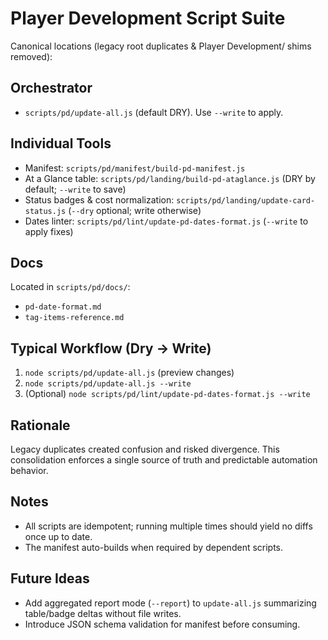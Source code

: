# Player Development Script Suite

Canonical locations (legacy root duplicates & Player Development/ shims removed):

## Orchestrator

- `scripts/pd/update-all.js` (default DRY). Use `--write` to apply.

## Individual Tools

- Manifest: `scripts/pd/manifest/build-pd-manifest.js`
- At a Glance table: `scripts/pd/landing/build-pd-ataglance.js` (DRY by default; `--write` to save)
- Status badges & cost normalization: `scripts/pd/landing/update-card-status.js` (`--dry` optional; write otherwise)
- Dates linter: `scripts/pd/lint/update-pd-dates-format.js` (`--write` to apply fixes)

## Docs

Located in `scripts/pd/docs/`:

- `pd-date-format.md`
- `tag-items-reference.md`

## Typical Workflow (Dry → Write)

1. `node scripts/pd/update-all.js` (preview changes)
2. `node scripts/pd/update-all.js --write`
3. (Optional) `node scripts/pd/lint/update-pd-dates-format.js --write`

## Rationale

Legacy duplicates created confusion and risked divergence. This consolidation enforces a single source of truth and predictable automation behavior.

## Notes

- All scripts are idempotent; running multiple times should yield no diffs once up to date.
- The manifest auto-builds when required by dependent scripts.

## Future Ideas

- Add aggregated report mode (`--report`) to `update-all.js` summarizing table/badge deltas without file writes.
- Introduce JSON schema validation for manifest before consuming.

